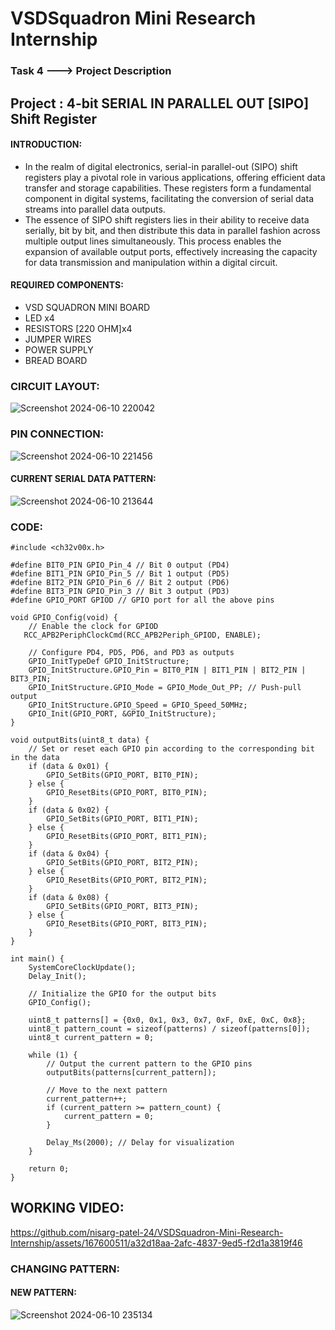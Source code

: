 # VSDSquadron Mini Research Internship
###   Task 4 ---> Project Description
## Project : 4-bit SERIAL IN PARALLEL OUT [SIPO] Shift Register
#### INTRODUCTION:
* In the realm of digital electronics, serial-in parallel-out (SIPO) shift registers play a pivotal role in various applications, offering efficient data transfer and storage capabilities. These registers form a fundamental component in digital systems, facilitating the conversion of serial data streams into parallel data outputs.<br/>
* The essence of SIPO shift registers lies in their ability to receive data serially, bit by bit, and then distribute this data in parallel fashion across multiple output lines simultaneously. This process enables the expansion of available output ports, effectively increasing the capacity for data transmission and manipulation within a digital circuit.<br/>
#### REQUIRED COMPONENTS:
* VSD SQUADRON MINI BOARD
* LED x4
* RESISTORS [220 OHM]x4
* JUMPER WIRES
* POWER SUPPLY
* BREAD BOARD

### CIRCUIT LAYOUT:
![Screenshot 2024-06-10 220042](https://github.com/nisarg-patel-24/VSDSquadron-Mini-Research-Internship/assets/167600511/cb23df9c-b5ae-4f2c-95fb-bda51a24a965)
<br/>
### PIN CONNECTION:
![Screenshot 2024-06-10 221456](https://github.com/nisarg-patel-24/VSDSquadron-Mini-Research-Internship/assets/167600511/36d09db8-7885-4863-a484-1b818049f253)
<br/>
#### CURRENT SERIAL DATA PATTERN:
![Screenshot 2024-06-10 213644](https://github.com/nisarg-patel-24/VSDSquadron-Mini-Research-Internship/assets/167600511/0b4440b3-5f59-4b8c-b1e1-8def2af8bcb6)
<br/>
### CODE:
```
#include <ch32v00x.h>

#define BIT0_PIN GPIO_Pin_4 // Bit 0 output (PD4)
#define BIT1_PIN GPIO_Pin_5 // Bit 1 output (PD5)
#define BIT2_PIN GPIO_Pin_6 // Bit 2 output (PD6)
#define BIT3_PIN GPIO_Pin_3 // Bit 3 output (PD3)
#define GPIO_PORT GPIOD // GPIO port for all the above pins

void GPIO_Config(void) {
    // Enable the clock for GPIOD
   RCC_APB2PeriphClockCmd(RCC_APB2Periph_GPIOD, ENABLE);

    // Configure PD4, PD5, PD6, and PD3 as outputs
    GPIO_InitTypeDef GPIO_InitStructure;
    GPIO_InitStructure.GPIO_Pin = BIT0_PIN | BIT1_PIN | BIT2_PIN | BIT3_PIN;
    GPIO_InitStructure.GPIO_Mode = GPIO_Mode_Out_PP; // Push-pull output
    GPIO_InitStructure.GPIO_Speed = GPIO_Speed_50MHz;
    GPIO_Init(GPIO_PORT, &GPIO_InitStructure);
}

void outputBits(uint8_t data) {
    // Set or reset each GPIO pin according to the corresponding bit in the data
    if (data & 0x01) {
        GPIO_SetBits(GPIO_PORT, BIT0_PIN);
    } else {
        GPIO_ResetBits(GPIO_PORT, BIT0_PIN);
    }
    if (data & 0x02) {
        GPIO_SetBits(GPIO_PORT, BIT1_PIN);
    } else {
        GPIO_ResetBits(GPIO_PORT, BIT1_PIN);
    }
    if (data & 0x04) {
        GPIO_SetBits(GPIO_PORT, BIT2_PIN);
    } else {
        GPIO_ResetBits(GPIO_PORT, BIT2_PIN);
    }
    if (data & 0x08) {
        GPIO_SetBits(GPIO_PORT, BIT3_PIN);
    } else {
        GPIO_ResetBits(GPIO_PORT, BIT3_PIN);
    }
}

int main() {
    SystemCoreClockUpdate();
    Delay_Init();

    // Initialize the GPIO for the output bits
    GPIO_Config();

    uint8_t patterns[] = {0x0, 0x1, 0x3, 0x7, 0xF, 0xE, 0xC, 0x8};
    uint8_t pattern_count = sizeof(patterns) / sizeof(patterns[0]);
    uint8_t current_pattern = 0;

    while (1) {
        // Output the current pattern to the GPIO pins
        outputBits(patterns[current_pattern]);

        // Move to the next pattern
        current_pattern++;
        if (current_pattern >= pattern_count) {
            current_pattern = 0;
        }

        Delay_Ms(2000); // Delay for visualization
    }

    return 0;
}
```

## WORKING VIDEO:

https://github.com/nisarg-patel-24/VSDSquadron-Mini-Research-Internship/assets/167600511/a32d18aa-2afc-4837-9ed5-f2d1a3819f46

### CHANGING PATTERN:
#### NEW PATTERN:
![Screenshot 2024-06-10 235134](https://github.com/nisarg-patel-24/VSDSquadron-Mini-Research-Internship/assets/167600511/8df1878f-52a2-4836-bfe7-625131c7ecba)
<br/>

